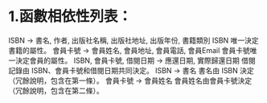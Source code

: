 # 1.函數相依性列表：

ISBN → 書名, 作者, 出版社名稱, 出版社地址, 出版年份, 書籍類別
ISBN 唯一決定書籍的屬性。
會員卡號 → 會員姓名, 會員地址, 會員電話, 會員Email
會員卡號唯一決定會員的屬性。
ISBN, 會員卡號, 借閱日期 → 應還日期, 實際歸還日期
借閱記錄由 ISBN、會員卡號和借閱日期共同決定。
ISBN → 書名
書名由 ISBN 決定（冗餘說明，包含在第一條）。
會員卡號 → 會員姓名
會員姓名由會員卡號決定（冗餘說明，包含在第二條）。

